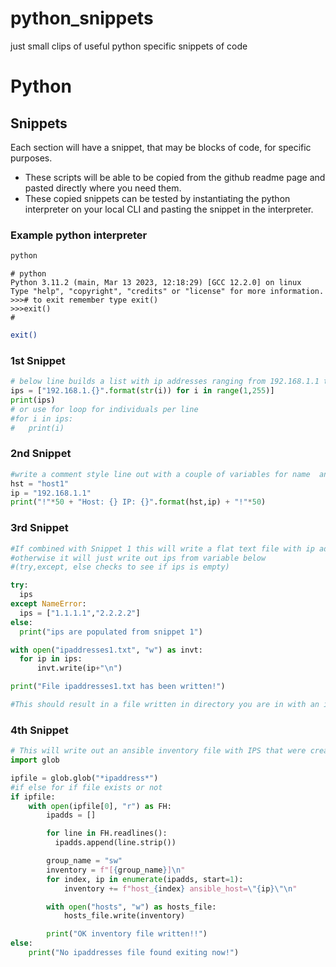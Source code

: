# python_snippets
just small clips of useful python specific snippets of code

# Python

## Snippets

Each section will have a snippet, that may be blocks of code, for specific purposes.
* These scripts will be able to be copied from the github readme page and pasted directly where you need them.
* These copied snippets can be tested by instantiating the python interpreter on your local CLI and pasting the snippet in the interpreter.
### Example python interpreter

```bash
python

```

```
# python
Python 3.11.2 (main, Mar 13 2023, 12:18:29) [GCC 12.2.0] on linux
Type "help", "copyright", "credits" or "license" for more information.
>>># to exit remember type exit()
>>>exit()
#

```
```bash
exit()

```

### 1st Snippet 
```python
# below line builds a list with ip addresses ranging from 192.168.1.1 to 192.168.1.254
ips = ["192.168.1.{}".format(str(i)) for i in range(1,255)]
print(ips)
# or use for loop for individuals per line
#for i in ips:
#	print(i)


```

### 2nd Snippet
```python
#write a comment style line out with a couple of variables for name  and IP
hst = "host1"
ip = "192.168.1.1"
print("!"*50 + "Host: {} IP: {}".format(hst,ip) + "!"*50)

```

### 3rd Snippet
```python
#If combined with Snippet 1 this will write a flat text file with ip addresses in it from ips
#otherwise it will just write out ips from variable below
#(try,except, else checks to see if ips is empty)

try:
  ips
except NameError:
  ips = ["1.1.1.1","2.2.2.2"]
else:
  print("ips are populated from snippet 1")

with open("ipaddresses1.txt", "w") as invt:
  for ip in ips:
	  invt.write(ip+"\n")

print("File ipaddresses1.txt has been written!")

#This should result in a file written in directory you are in with an ip per line

```
### 4th Snippet
```python
# This will write out an ansible inventory file with IPS that were created with snippet 3 or just a flat iP file
import glob

ipfile = glob.glob("*ipaddress*")
#if else for if file exists or not
if ipfile:
    with open(ipfile[0], "r") as FH:
        ipadds = []

        for line in FH.readlines():
          ipadds.append(line.strip())

        group_name = "sw"
        inventory = f"[{group_name}]\n"
        for index, ip in enumerate(ipadds, start=1):
            inventory += f"host_{index} ansible_host=\"{ip}\"\n"

        with open("hosts", "w") as hosts_file:
            hosts_file.write(inventory)

        print("OK inventory file written!!")
else:
    print("No ipaddresses file found exiting now!")

```



